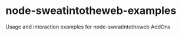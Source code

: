 node-sweatintotheweb-examples
=============================

Usage and interaction examples for node-sweatintotheweb AddOns